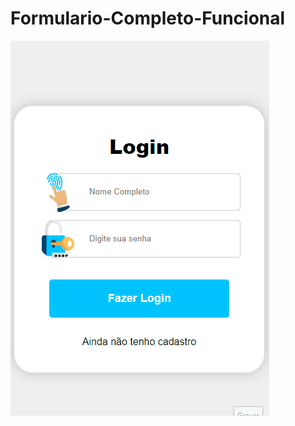 # Formulario-Completo-Funcional 

![gif](https://github.com/ROBERTOCONRADO/Formulario-Completo-Funcional/blob/master/midea/Formulario.gif)
